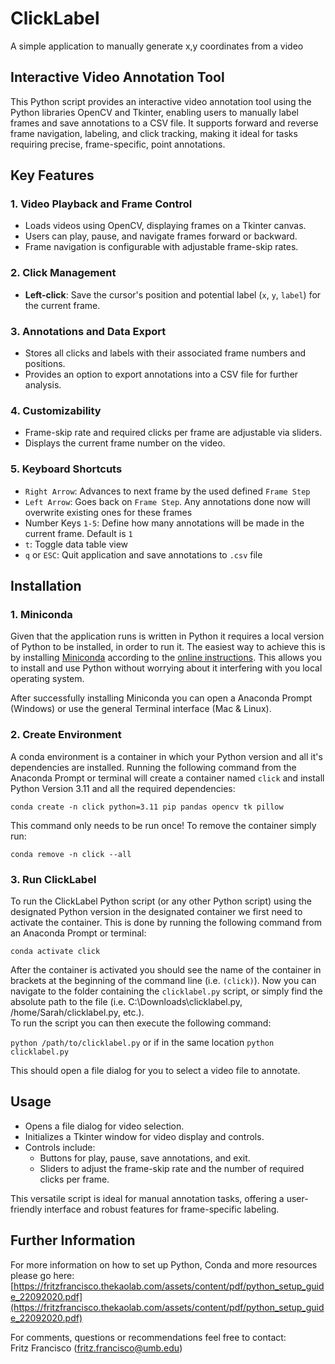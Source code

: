 # ClickLabel
A simple application to manually generate x,y coordinates from a video

## Interactive Video Annotation Tool

This Python script provides an interactive video annotation tool using the Python libraries OpenCV and Tkinter, enabling users to manually label frames and save annotations to a CSV file. It supports forward and reverse frame navigation, labeling, and click tracking, making it ideal for tasks requiring precise, frame-specific, point annotations.

## Key Features

### 1. Video Playback and Frame Control
- Loads videos using OpenCV, displaying frames on a Tkinter canvas.
- Users can play, pause, and navigate frames forward or backward.
- Frame navigation is configurable with adjustable frame-skip rates.

### 2. Click Management
- **Left-click**: Save the cursor's position and potential label (`x`, `y`, `label`) for the current frame.

### 3. Annotations and Data Export
- Stores all clicks and labels with their associated frame numbers and positions.
- Provides an option to export annotations into a CSV file for further analysis.

### 4. Customizability
- Frame-skip rate and required clicks per frame are adjustable via sliders.
- Displays the current frame number on the video.

### 5. Keyboard Shortcuts
- `Right Arrow`: Advances to next frame by the used defined `Frame Step`
- `Left Arrow`: Goes back on `Frame Step`. Any annotations done now will overwrite existing ones for these frames
- Number Keys `1-5`: Define how many annotations will be made in the current frame. Default is `1`
- `t`: Toggle data table view
- `q` or `ESC`: Quit application and save annotations to `.csv` file

## Installation 

### 1. Miniconda
Given that the application runs is written in Python it requires a local version of Python to be installed, in order to run it. The easiest way to achieve this is by installing [Miniconda](https://docs.anaconda.com/miniconda/) according to the [online instructions](https://docs.anaconda.com/miniconda/install/). This allows you to install and use Python without worrying about it interfering with you local operating system. 

After successfully installing Miniconda you can open a Anaconda Prompt (Windows) or use the general Terminal interface (Mac & Linux).

### 2. Create Environment 
A conda environment is a container in which your Python version and all it's dependencies are installed. Running the following command from the Anaconda Prompt or terminal will create a container named `click` and install Python Version 3.11 and all the required dependencies:

```conda create -n click python=3.11 pip pandas opencv tk pillow```

This command only needs to be run once! To remove the container simply run:

```conda remove -n click --all```

### 3. Run ClickLabel
To run the ClickLabel Python script (or any other Python script) using the designated Python version in the designated container we first need to activate the container. This is done by running the following command from an Anaconda Prompt or terminal:

```conda activate click```

After the container is activated you should see the name of the container in brackets at the beginning of the command line (i.e. ```(click)```).
Now you can navigate to the folder containing the ```clicklabel.py``` script, or simply find the absolute path to the file (i.e. C:\Downloads\clicklabel.py, /home/Sarah/clicklabel.py, etc.).  
To run the script you can then execute the following command:

```python /path/to/clicklabel.py``` or if in the same location ```python clicklabel.py```

This should open a file dialog for you to select a video file to annotate. 


## Usage
- Opens a file dialog for video selection.
- Initializes a Tkinter window for video display and controls.
- Controls include:
  - Buttons for play, pause, save annotations, and exit.
  - Sliders to adjust the frame-skip rate and the number of required clicks per frame.

This versatile script is ideal for manual annotation tasks, offering a user-friendly interface and robust features for frame-specific labeling.

## Further Information
For more information on how to set up Python, Conda and more resources please go here: [https://fritzfrancisco.thekaolab.com/assets/content/pdf/python_setup_guide_22092020.pdf](https://fritzfrancisco.thekaolab.com/assets/content/pdf/python_setup_guide_22092020.pdf)

For comments, questions or recommendations feel free to contact:  
Fritz Francisco (<a href="mailto:fritz.francisco@umb.edu">fritz.francisco@umb.edu</a>)
